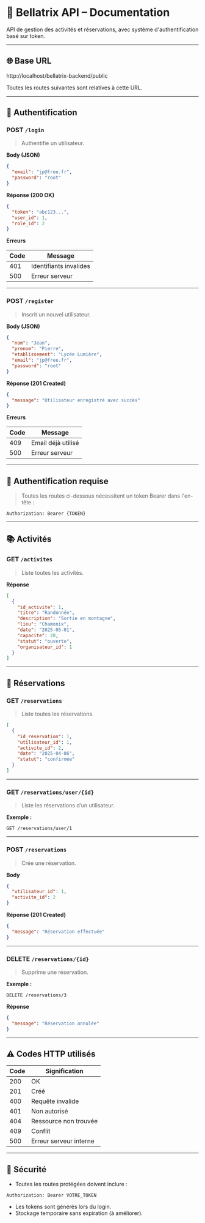 
# 📘 Bellatrix API – Documentation

API de gestion des activités et réservations, avec système d'authentification basé sur token.

---

## 🌐 Base URL

http://localhost/bellatrix-backend/public

Toutes les routes suivantes sont relatives à cette URL.

---

## 🔐 Authentification

### POST `/login`

> Authentifie un utilisateur.

**Body (JSON)**

```json
{
  "email": "jp@free.fr",
  "password": "root"
}
```

**Réponse (200 OK)**

```json
{
  "token": "abc123...",
  "user_id": 1,
  "role_id": 2
}
```

**Erreurs**

| Code | Message                   |
|------|---------------------------|
| 401  | Identifiants invalides    |
| 500  | Erreur serveur            |

---

### POST `/register`

> Inscrit un nouvel utilisateur.

**Body (JSON)**

```json
{
  "nom": "Jean",
  "prenom": "Pierre",
  "etablissement": "Lycée Lumière",
  "email": "jp@free.fr",
  "password": "root"
}
```

**Réponse (201 Created)**

```json
{
  "message": "Utilisateur enregistré avec succès"
}
```

**Erreurs**

| Code | Message                |
|------|------------------------|
| 409  | Email déjà utilisé     |
| 500  | Erreur serveur         |

---

## 🔑 Authentification requise

> Toutes les routes ci-dessous nécessitent un token Bearer dans l'en-tête :

```
Authorization: Bearer {TOKEN}
```

---

## 📚 Activités

### GET `/activites`

> Liste toutes les activités.

**Réponse**

```json
[
  {
    "id_activite": 1,
    "titre": "Randonnée",
    "description": "Sortie en montagne",
    "lieu": "Chamonix",
    "date": "2025-05-01",
    "capacite": 20,
    "statut": "ouverte",
    "organisateur_id": 1
  }
]
```

---

## 📅 Réservations

### GET `/reservations`

> Liste toutes les réservations.

```json
[
  {
    "id_reservation": 1,
    "utilisateur_id": 1,
    "activite_id": 2,
    "date": "2025-04-06",
    "statut": "confirmée"
  }
]
```

---

### GET `/reservations/user/{id}`

> Liste les réservations d’un utilisateur.

**Exemple :**
```
GET /reservations/user/1
```

---

### POST `/reservations`

> Crée une réservation.

**Body**

```json
{
  "utilisateur_id": 1,
  "activite_id": 2
}
```

**Réponse (201 Created)**

```json
{
  "message": "Réservation effectuée"
}
```

---

### DELETE `/reservations/{id}`

> Supprime une réservation.

**Exemple :**
```
DELETE /reservations/3
```

**Réponse**

```json
{
  "message": "Réservation annulée"
}
```

---

## ⚠️ Codes HTTP utilisés

| Code | Signification             |
|------|---------------------------|
| 200  | OK                        |
| 201  | Créé                      |
| 400  | Requête invalide          |
| 401  | Non autorisé              |
| 404  | Ressource non trouvée     |
| 409  | Conflit                   |
| 500  | Erreur serveur interne    |

---

## 🧠 Sécurité

- Toutes les routes protégées doivent inclure :
```
Authorization: Bearer VOTRE_TOKEN
```
- Les tokens sont générés lors du login.
- Stockage temporaire sans expiration (à améliorer).

```
